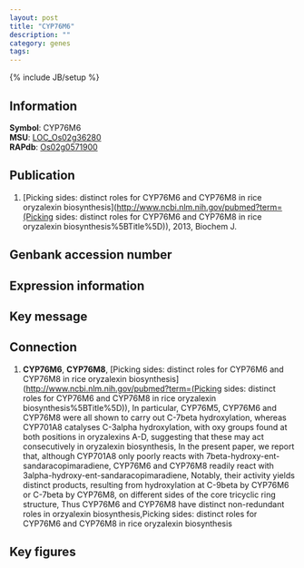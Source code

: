 ```yaml
---
layout: post
title: "CYP76M6"
description: ""
category: genes
tags: 
---
```

{% include JB/setup %}

## Information
__Symbol__: CYP76M6  
__MSU__: [LOC_Os02g36280](http://rice.plantbiology.msu.edu/cgi-bin/ORF_infopage.cgi?orf=LOC_Os02g36280)  
__RAPdb__: [Os02g0571900](http://rapdb.dna.affrc.go.jp/viewer/gbrowse_details/irgsp1?name=Os02g0571900)  

## Publication
1. [Picking sides: distinct roles for CYP76M6 and CYP76M8 in rice oryzalexin biosynthesis](http://www.ncbi.nlm.nih.gov/pubmed?term=(Picking sides: distinct roles for CYP76M6 and CYP76M8 in rice oryzalexin biosynthesis%5BTitle%5D)), 2013, Biochem J.

## Genbank accession number

## Expression information

## Key message

## Connection
1. __CYP76M6__, __CYP76M8__, [Picking sides: distinct roles for CYP76M6 and CYP76M8 in rice oryzalexin biosynthesis](http://www.ncbi.nlm.nih.gov/pubmed?term=(Picking sides: distinct roles for CYP76M6 and CYP76M8 in rice oryzalexin biosynthesis%5BTitle%5D)),  In particular, CYP76M5, CYP76M6 and CYP76M8 were all shown to carry out C-7beta hydroxylation, whereas CYP701A8 catalyses C-3alpha hydroxylation, with oxy groups found at both positions in oryzalexins A-D, suggesting that these may act consecutively in oryzalexin biosynthesis, In the present paper, we report that, although CYP701A8 only poorly reacts with 7beta-hydroxy-ent-sandaracopimaradiene, CYP76M6 and CYP76M8 readily react with 3alpha-hydroxy-ent-sandaracopimaradiene, Notably, their activity yields distinct products, resulting from hydroxylation at C-9beta by CYP76M6 or C-7beta by CYP76M8, on different sides of the core tricyclic ring structure, Thus CYP76M6 and CYP76M8 have distinct non-redundant roles in orzyalexin biosynthesis,Picking sides: distinct roles for CYP76M6 and CYP76M8 in rice oryzalexin biosynthesis

## Key figures


